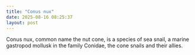 ```yaml
---
title: "Conus nux"
date: 2025-08-16 08:25:37 
layout: post
---
```


Conus nux, common name the nut cone, is a species of sea snail, a marine gastropod mollusk in the family Conidae, the cone snails and their allies.
